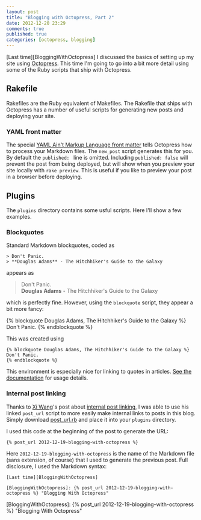 ```yaml
---
layout: post
title: "Blogging with Octopress, Part 2"
date: 2012-12-20 23:29
comments: true
published: true
categories: [octopress, blogging]
---
```


[Last time][BloggingWithOctopress] I discussed the basics of setting up my site using [Octopress][Octopress]. This time I'm going to go into a bit more detail using some of the Ruby scripts that ship with Octopress. 

## Rakefile ##

Rakefiles are the Ruby equivalent of Makefiles. The Rakefile that ships with Octopress has a number of useful scripts for generating new posts and deploying your site.

### YAML front matter ###

The special [YAML Ain't Markup Language front matter][YAMLFrontMatter] tells Octopress how to process your Markdown files. The ``new_post`` script generates this for you. By default the ``published: `` line is omitted. Including ``published: false`` will prevent the post from being deployed, but will show when you preview your site locally with ``rake preview``. This is useful if you like to preview your post in a browser before deploying.

## Plugins ##

The ``plugins`` directory contains some usful scripts. Here I'll show a few examples. 

### Blockquotes ###

Standard Markdown blockquotes, coded as

    > Don't Panic.   
    > **Douglas Adams** - The Hitchhiker's Guide to the Galaxy

appears as

> Don't Panic.  
> **Douglas Adams** - The Hitchhiker's Guide to the Galaxy

which is perfectly fine. However, using the ``blockquote`` script, they appear a bit more fancy:

{% blockquote Douglas Adams, The Hitchhiker's Guide to the Galaxy %}
Don't Panic.
{% endblockquote %}

This was created using

    {% blockquote Douglas Adams, The Hitchhiker's Guide to the Galaxy %}
    Don't Panic.
    {% endblockquote %}

This environment is especially nice for linking to quotes in articles. [See the documentation][OctopressBlockquote] for usage details.
    

### Internal post linking ###

Thanks to [Xi Wang][XiWang]'s post about [internal post linking][InternalPostLinking], I was able to use his linked ``post_url`` script to more easily make internal links to posts in this blog. Simply download [post_url.rb][post_url] and place it into your ``plugins`` directory.

I used this code at the beginning of the post to generate the URL:

    {% post_url 2012-12-19-blogging-with-octopress %}

Here ``2012-12-19-blogging-with-octopress`` is the name of the Markdown file (sans extension, of course) that I used to generate the previous post. Full disclosure, I used the Markdown syntax:

    [Last time][BloggingWithOctopress]

    [BloggingWithOctopress]: {% post_url 2012-12-19-blogging-with-octopress %} "Blogging With Octopress"







[BloggingWithOctopress]: {% post_url 2012-12-19-blogging-with-octopress %} "Blogging With Octopress"

[Octopress]: http://octopress.org/ "Octopress"

[InternalPostLinking]: http://kqueue.org/blog/2012/01/05/hello-world/#internal-post-linking "Internal Post Linking"

[XiWang]: http://kqueue.org "Xi Wang"

[post_url]: https://raw.github.com/michael-groble/jekyll/fix_post_url/lib/jekyll/tags/post_url.rb "post_url Script"

[OctopressBlockquote]: http://octopress.org/docs/plugins/blockquote "Blockquote - Octopress"

[YAMLFrontMatter]: https://github.com/mojombo/jekyll/wiki/yaml-front-matter "YAML Front Matter"